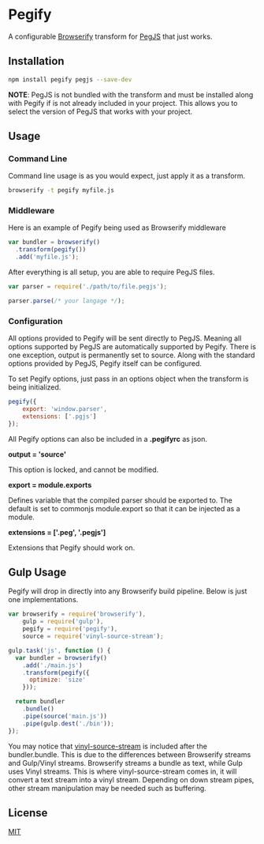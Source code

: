 # Pegify

A configurable [Browserify](http://browserify.org/) transform for [PegJS](http://pegjs.org/) that just works.

## Installation
```bash
npm install pegify pegjs --save-dev
```

__NOTE__: PegJS is not bundled with the transform and must be installed along with Pegify if is not already included in your project. This allows you to select the version of PegJS that works with your project.

## Usage

### Command Line
Command line usage is as you would expect, just apply it as a transform.

```bash
browserify -t pegify myfile.js
```

### Middleware
Here is an example of Pegify being used as Browserify middleware

```javascript
var bundler = browserify()
  .transform(pegify())
  .add('myfile.js');
```

After everything is all setup, you are able to require PegJS files.

```javascript
var parser = require('./path/to/file.pegjs');

parser.parse(/* your langage */);
```

### Configuration
All options provided to Pegify will be sent directly to PegJS. Meaning all options supported by PegJS are automatically supported by Pegify. There is one exception, output is permanently set to source. Along with the standard options provided by PegJS, Pegify itself can be configured.

To set Pegify options, just pass in an options object when the transform is being initialized.

```javascript
pegify({
    export: 'window.parser',
    extensions: ['.pgjs']
});
```

All Pegify options can also be included in a __.pegifyrc__ as json.

__output = 'source'__

This option is locked, and cannot be modified.


__export = module.exports__

Defines variable that the compiled parser should be exported to. The default is set to commonjs module.export so that it can be injected as a module.


__extensions = ['.peg', '.pegjs']__

Extensions that Pegify should work on.

## Gulp Usage
Pegify will drop in directly into any Browserify build pipeline. Below is just one implementations.

```javascript
var browserify = require('browserify'),
    gulp = require('gulp'),
    pegify = require('pegify'),
    source = require('vinyl-source-stream');

gulp.task('js', function () {
  var bundler = browserify()
    .add('./main.js')
    .transform(pegify({
      optimize: 'size'
    }));

  return bundler
    .bundle()
    .pipe(source('main.js'))
    .pipe(gulp.dest('./bin'));
});
```

You may notice that [vinyl-source-stream](https://github.com/hughsk/vinyl-source-stream) is included after the bundler.bundle. This is due to the differences between Browserify streams and Gulp/Vinyl streams. Browserify streams a bundle as text, while Gulp uses Vinyl streams. This is where vinyl-source-stream comes in, it will convert a text stream into a vinyl stream. Depending on down stream pipes, other stream manipulation may be needed such as buffering.

## License
[MIT](LICENSE)
